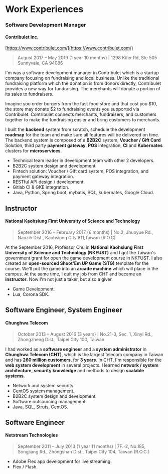 # Work Experiences

### Software Development Manager

#### Contribulet Inc. 

[https://www.contribulet.com/](https://www.contribulet.com/)

> August 2017 – May 2019 \(1 year 10 months\) \| 1298 Kifer Rd, Ste 505 Sunnyvale, CA 94086

I'm was a software development manager in Contribulet which is a startup company focusing on fundraising and local business. Unlike the traditional fundraising platform which the donation is from donors directly, Contribulet provides a new way for fundraising. The merchants will donate a portion of its sales to fundraisers.

Imagine you order burgers from the fast food store and that cost you $10, the store may donate $2 to fundraising events you supported via Contribulet. Contribulet connects merchants, fundraisers, and customers together to make the fundraising easier and bring customers to merchants.

I built the **backend** system from scratch, schedule the development **roadmap** for the team and make sure all features will be delivered on time. The backend system is composed of a **B2B2C** system, **Voucher / Gift Card** Solution, third party **payment gateway**, **POS** integration, **CI** and **Kubernates** clusters for  **microservices**.

* Technical team leader in development team with other 2 developers.
* B2B2C system design and development.
* Fintech solution: Voucher / Gift card system, POS integration, and payment gateway integration.
* RESTful API design / development.
* Gitlab CI & GKE integration.
* Java, Python, Spring boot, mybatis, SQL, kubernates, Google Cloud.

## Instructor

#### National Kaohsiung First University of Science and Technology 

> September 2016 – February 2017 \(6 months\) \| No.2, Jhuoyue Rd., Nanzih Dist., Kaohsiung City 811,Taiwan \(R.O.C\)

At the September 2016, Professor Chu in **National Kaohsiung First University of Science and Technology \(NKFUST\)** and I got the Taiwan's government grant for open the game development course in NKFUST. I also created an **open-sourced Shoot'Em UP Game \(STG\)** template for the course. We'll put the game into an **arcade machine** which will place in the campus. At the same time, I quit my job from CHT and became an **instructor**. Now I'm not just a taker, but also a giver.

* Game Development.
* Lua, Corona SDK.

## Software Engineer, System Engineer

#### Chunghwa Telecom 

> October 2013 – August 2016 \(3 years\) \| No.21-3, Sec. 1, Xinyi Rd., Zhongzheng Dist., Taipei City 100, Taiwan

I had worked as a **software engineer** and a **system administrator** in **Chunghwa Telecom \(CHT\)**, which is the largest telecom company in Taiwan and has **260 million customers**, for **3 years**. In CHT, I'm responsible for the **web system development** in several projects. I learned **network / system architecture, security knowledge** and methods to design **scalable systems**. 

* Network and system security.
* CentOS system management.
* B2B2C system design and development.
* Software outsourcing management.
* Java, SQL, Struts, CentOS.

## Software Engineer

#### Netxtream Technologies 

> September 2011 – July 2013 \(1 year 11 months\) \| 7F.-2, No.185, Songjiang Rd., Zhongshan Dist., Taipei City 104, Taiwan \(R.O.C.\)

* Adobe Flex app development for live streaming.
* Flex / Flash.


